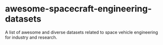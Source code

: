 # awesome-spacecraft-engineering-datasets
A list of awesome and diverse datasets related to space vehicle engineering for industry and research.
